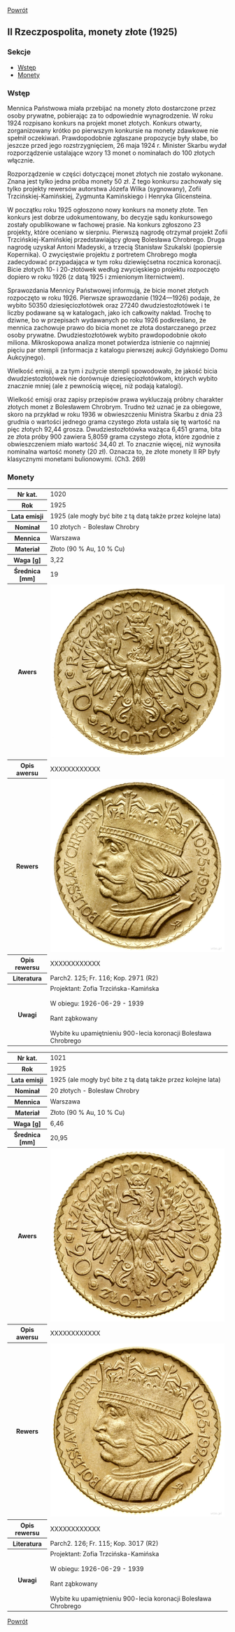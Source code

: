 [Powrót](../)


## II Rzeczpospolita, monety złote (1925)

### Sekcje
- [Wstęp](#m1)
- [Monety](#m2)



<a id='m1'></a>
### Wstęp
Mennica Państwowa miała przebijać na monety złoto dostarczone przez osoby prywatne, pobierając za to odpowiednie wynagrodzenie. W roku 1924 rozpisano konkurs na projekt monet złotych. Konkurs otwarty, zorganizowany krótko po pierwszym konkursie na monety zdawkowe nie spełnił oczekiwań. Prawdopodobnie zgłaszane propozycje były słabe, bo jeszcze przed jego rozstrzygnięciem, 26 maja 1924 r. Minister Skarbu wydał rozporządzenie ustalające wzory 13 monet
o nominałach do 100 złotych włącznie. 

Rozporządzenie w części dotyczącej monet złotych nie zostało wykonane. Znana jest tylko jedna próba monety 50 zł. Z tego konkursu zachowały się tylko projekty rewersów autorstwa Józefa Wilka (sygnowany), Zofii Trzcińskiej-Kamińskiej, Zygmunta Kamińskiego i Henryka Glicensteina.

W początku roku 1925 ogłoszono nowy konkurs na monety złote. Ten konkurs jest dobrze udokumentowany, bo decyzje sądu konkursowego zostały opublikowane w fachowej prasie. Na konkurs zgłoszono 23 projekty, które oceniano w sierpniu. Pierwszą nagrodę otrzymał projekt Zofii Trzcińskiej-Kamińskiej przedstawiający głowę Bolesława Chrobrego. Druga nagrodę uzyskał Antoni Madeyski, a trzecią Stanisław Szukalski (popiersie Kopernika). O zwycięstwie projektu z portretem Chrobrego mogła zadecydować przypadająca w tym roku dziewięćsetna rocznica koronacji. Bicie złotych 10- i 20-złotówek według zwycięskiego projektu rozpoczęto dopiero w roku 1926 (z datą 1925 i zmienionym liternictwem). 

Sprawozdania Mennicy Państwowej informują, że bicie monet złotych rozpoczęto w roku 1926. Pierwsze sprawozdanie (1924—1926) podaje, że wybito 50350 dziesięciozłotówek oraz 27240 dwudziestozłotówek i te liczby podawane są w katalogach, jako ich całkowity nakład. Trochę to dziwne, bo w przepisach wydawanych po roku 1926 podkreślano, że mennica zachowuje prawo do bicia monet ze złota dostarczanego przez osoby prywatne. Dwudziestozłotówek wybito prawdopodobnie około miliona. Mikroskopowa analiza monet potwierdza istnienie co najmniej pięciu par stempli (informacja z katalogu pierwszej aukcji Gdyńskiego Domu Aukcyjnego).

Wielkość emisji, a za tym i zużycie stempli spowodowało, że jakość bicia dwudziestozłotówek nie dorównuje dziesięciozłotówkom, których wybito znacznie mniej (ale z pewnością więcej, niż podają katalogi).

Wielkość emisji oraz zapisy przepisów prawa wykluczają próbny charakter złotych monet z Bolesławem Chrobrym. Trudno też uznać je za obiegowe, skoro na przykład w roku 1936 w obwieszczeniu Ministra Skarbu z dnia 23 grudnia o wartości jednego grama czystego złota ustala się tę wartość na pięc złotych 92,44 grosza. Dwudziestozłotówka ważąca 6,451 grama, bita ze złota próby 900 zawiera 5,8059 grama czystego złota, które zgodnie z obwieszczeniem miało wartość 34,40 zł. To znacznie więcej, niż wynosiła nominalna wartość monety (20 zł). Oznacza to, że złote monety II RP były klasycznymi monetami bulionowymi. (Ch3. 269)


<a id='m2'></a>
### Monety

<table class="center">
  <tr>
    <th>Nr kat.</th>
    <td>1020</td>
  </tr>
  <tr>
    <th>Rok</th>
    <td>1925</td>
  </tr>
  <tr>
    <th>Lata emisji</th>
    <td>1925 (ale mogły być bite z tą datą także przez kolejne lata)</td>
  </tr>
  <tr>
    <th>Nominał</th>
    <td>10 złotych - Bolesław Chrobry</td>
  </tr>
  <tr>
    <th>Mennica</th>
    <td>Warszawa</td>
  </tr>
  <tr>
    <th>Materiał</th>
    <td>Złoto (90 % Au, 10 % Cu)</td>
  </tr>
  <tr>
    <th>Waga [g]</th>
    <td>3,22</td>
  </tr>
  <tr>
    <th>Średnica [mm]</th>
    <td>19</td>
  </tr>
  <tr>
    <th>Awers</th>
    <td><img src="images/1020 - 1925 - 10 zlotych - Boleslaw Chrobry - awers.jpg"/></td>
  </tr>
  <tr>
    <th>Opis awersu</th>
    <td>XXXXXXXXXXXX</td>
  </tr>
  <tr>
    <th>Rewers</th>
    <td><img src="images/1020 - 1925 - 10 zlotych - Boleslaw Chrobry - rewers.jpg"/></td>
  </tr>
  <tr>
    <th>Opis rewersu</th>
    <td>XXXXXXXXXXXX</td>
  </tr>
  <tr>
    <th>Literatura</th>
    <td>Parch2. 125; Fr. 116; Kop. 2971 (R2)</td>
  </tr>
  <tr>
    <th>Uwagi</th>
    <td>Projektant: Zofia Trzcińska-Kamińska<br /><br />W obiegu: 1926-06-29 - 1939<br /><br />Rant ząbkowany<br /><br />Wybite ku upamiętnieniu 900-lecia koronacji Bolesława Chrobrego</td>
  </tr>
</table>

<table class="center">
  <tr>
    <th>Nr kat.</th>
    <td>1021</td>
  </tr>
  <tr>
    <th>Rok</th>
    <td>1925</td>
  </tr>
  <tr>
    <th>Lata emisji</th>
    <td>1925 (ale mogły być bite z tą datą także przez kolejne lata)</td>
  </tr>
  <tr>
    <th>Nominał</th>
    <td>20 złotych - Bolesław Chrobry</td>
  </tr>
  <tr>
    <th>Mennica</th>
    <td>Warszawa</td>
  </tr>
  <tr>
    <th>Materiał</th>
    <td>Złoto (90 % Au, 10 % Cu)</td>
  </tr>
  <tr>
    <th>Waga [g]</th>
    <td>6,46</td>
  </tr>
  <tr>
    <th>Średnica [mm]</th>
    <td>20,95</td>
  </tr>
  <tr>
    <th>Awers</th>
    <td><img src="images/1021 - 1925 - 20 zlotych - Boleslaw Chrobry - awers.jpg"/></td>
  </tr>
  <tr>
    <th>Opis awersu</th>
    <td>XXXXXXXXXXXX</td>
  </tr>
  <tr>
    <th>Rewers</th>
    <td><img src="images/1021 - 1925 - 20 zlotych - Boleslaw Chrobry - rewers.jpg"/></td>
  </tr>
  <tr>
    <th>Opis rewersu</th>
    <td>XXXXXXXXXXXX</td>
  </tr>
  <tr>
    <th>Literatura</th>
    <td>Parch2. 126; Fr. 115; Kop. 3017 (R2)</td>
  </tr>
  <tr>
    <th>Uwagi</th>
    <td>Projektant: Zofia Trzcińska-Kamińska<br /><br />W obiegu: 1926-06-29 - 1939<br /><br />Rant ząbkowany<br /><br />Wybite ku upamiętnieniu 900-lecia koronacji Bolesława Chrobrego</td>
  </tr>
</table>


[Powrót](../)
